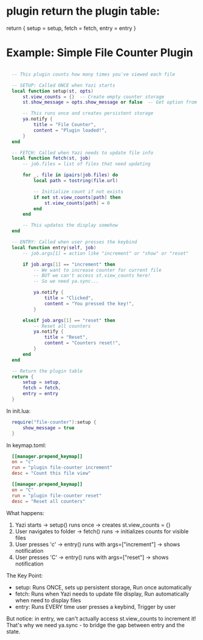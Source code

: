 # plugin return the plugin table:
  return {
      setup = setup,
      fetch = fetch,
      entry = entry
  }


# Example: Simple File Counter Plugin
```lua

  -- This plugin counts how many times you've viewed each file

  -- SETUP: Called ONCE when Yazi starts
  local function setup(st, opts)
      st.view_counts = {}  -- Create empty counter storage
      st.show_message = opts.show_message or false  -- Get option from init.lua

      -- This runs once and creates persistent storage
      ya.notify {
          title = "File Counter",
          content = "Plugin loaded!",
      }
  end

  -- FETCH: Called when Yazi needs to update file info
  local function fetch(st, job)
      -- job.files = list of files that need updating

      for _, file in ipairs(job.files) do
          local path = tostring(file.url)

          -- Initialize count if not exists
          if not st.view_counts[path] then
              st.view_counts[path] = 0
          end
      end

      -- This updates the display somehow
  end

  -- ENTRY: Called when user presses the keybind
  local function entry(self, job)
      -- job.args[1] = action like "increment" or "show" or "reset"

      if job.args[1] == "increment" then
          -- We want to increase counter for current file
          -- BUT we can't access st.view_counts here!
          -- So we need ya.sync...

          ya.notify {
              title = "Clicked",
              content = "You pressed the key!",
          }

      elseif job.args[1] == "reset" then
          -- Reset all counters
          ya.notify {
              title = "Reset",
              content = "Counters reset!",
          }
      end
  end

  -- Return the plugin table
  return {
      setup = setup,
      fetch = fetch,
      entry = entry
  }
```

  In init.lua:

```lua
  require("file-counter"):setup {
      show_message = true
  }
```

  In keymap.toml:

```toml
  [[manager.prepend_keymap]]
  on = "c"
  run = "plugin file-counter increment"
  desc = "Count this file view"

  [[manager.prepend_keymap]]
  on = "C"
  run = "plugin file-counter reset"
  desc = "Reset all counters"
```

  What happens:

  1. Yazi starts → setup() runs once → creates st.view_counts = {}
  2. User navigates to folder → fetch() runs → initializes counts for visible files
  3. User presses 'c' → entry() runs with args=["increment"] → shows notification
  4. User presses 'C' → entry() runs with args=["reset"] → shows notification

  The Key Point:

  - setup: Runs ONCE, sets up persistent storage, Run once automatically
  - fetch: Runs when Yazi needs to update file display, Run automatically when need to display files
  - entry: Runs EVERY time user presses a keybind, Trigger by user

  But notice: in entry, we can't actually access st.view_counts to increment it! That's why we need
  ya.sync - to bridge the gap between entry and the state.

